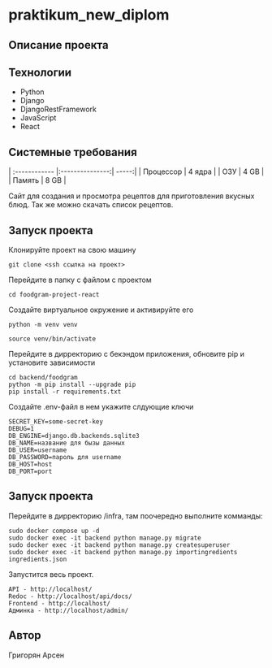 # praktikum_new_diplom

## Описание проекта

## Технологии
- Python
- Django
- DjangoRestFramework
- JavaScript
- React

## Системные требования
| :------------ |:---------------:| -----:|
| Процессор | 4 ядра |
| ОЗУ | 4 GB |
| Память | 8 GB |

Сайт для создания и просмотра рецептов для приготовления вкусных блюд. Так же можно скачать список рецептов.

## Запуск проекта
Клонируйте проект на свою машину

`git clone <ssh ссылка на проект>`

Перейдите в папку с файлом с проектом

`cd foodgram-project-react`

Создайте виртуальное окружение и активируйте его

`python -m venv venv`

`source venv/bin/activate`

Перейдите в дирректорию с бекэндом приложения, обновите pip и установите зависимости
```
cd backend/foodgram
python -m pip install --upgrade pip
pip install -r requirements.txt
```

Создайте .env-файл в нем укажите слдующие ключи

```
SECRET_KEY=some-secret-key
DEBUG=1
DB_ENGINE=django.db.backends.sqlite3
DB_NAME=название для бызы данных
DB_USER=username
DB_PASSWORD=пароль для username
DB_HOST=host
DB_PORT=port
``` 

## Запуск проекта

Перейдите в дирректорию /infra, там поочередно выполните комманды:

```
sudo docker compose up -d
sudo docker exec -it backend python manage.py migrate 
sudo docker exec -it backend python manage.py createsuperuser
sudo docker exec -it backend python manage.py importingredients ingredients.json
```


Запустится весь проект.
```
API - http://localhost/
Redoc - http://localhost/api/docs/
Frontend - http://localhost/
Админка - http://localhost/admin/
```

## Автор
Григорян Арсен
